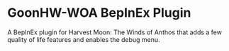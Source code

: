 # GoonHW-WOA BepInEx Plugin

A BepInEx plugin for Harvest Moon: The Winds of Anthos that adds a few quality of life features and enables the debug menu.